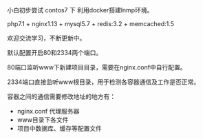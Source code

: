 小白初步尝试 contos7 下 利用docker搭建lnmp环境。

php7.1 + nginx1.13 + mysql5.7 + redis:3.2 + memcached:1.5 

欢迎交流学习，不断更新中。

默认配置开启80和2334两个端口。

80端口监听www下新建项目目录，需要在nginx.conf中自行配置。

2334端口直接监听www根目录，用于检测各容器通信及工作是否正常。

容器之间的通信需要修改地址的地方有：

- nginx.conf 代理服务器
- www目录下各文件
- 项目中数据库、缓存等配置文件